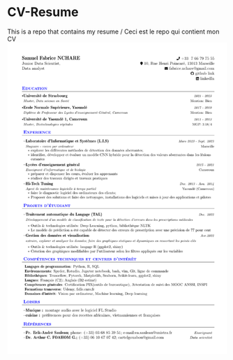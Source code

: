 # CV-Resume
This is a repo that contains my resume / Ceci est le repo qui contient mon CV
<a href="./CV_NCHARE_VF_2023.pdf"><img alt="cv francais en fichier pdf" src="./CV_NCHARE_VF_2023.pdf"></img></a>
